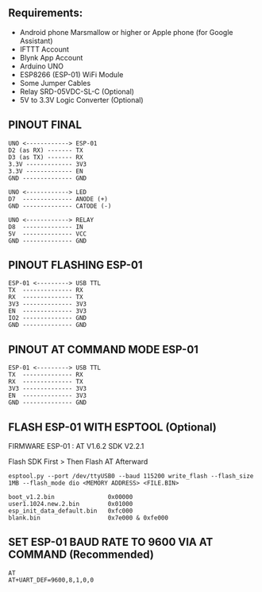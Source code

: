 ## Requirements:
* Android phone Marsmallow or higher or Apple phone (for Google Assistant)
* IFTTT Account
* Blynk App Account
* Arduino UNO
* ESP8266 (ESP-01) WiFi Module
* Some Jumper Cables
* Relay SRD-05VDC-SL-C (Optional)
* 5V to 3.3V Logic Converter (Optional)

## PINOUT FINAL
```text
UNO <------------> ESP-01
D2 (as RX) ------- TX
D3 (as TX) ------- RX
3.3V ------------- 3V3
3.3V ------------- EN
GND -------------- GND
```
```text
UNO <------------> LED
D7  -------------- ANODE (+)
GND -------------- CATODE (-)
```
```text
UNO <------------> RELAY
D8  -------------- IN
5V  -------------- VCC
GND -------------- GND
```


## PINOUT FLASHING ESP-01
```text
ESP-01 <---------> USB TTL
TX  -------------- RX
RX  -------------- TX
3V3 -------------- 3V3
EN  -------------- 3V3
IO2 -------------- GND
GND -------------- GND
```


## PINOUT AT COMMAND MODE ESP-01
```text
ESP-01 <---------> USB TTL
TX  -------------- RX
RX  -------------- TX
3V3 -------------- 3V3
EN  -------------- 3V3
GND -------------- GND
```


## FLASH ESP-01 WITH ESPTOOL (Optional)

FIRMWARE ESP-01 :
AT  V1.6.2
SDK V2.2.1

Flash SDK First > Then Flash AT Afterward

```text
esptool.py --port /dev/ttyUSB0 --baud 115200 write_flash --flash_size 1MB --flash_mode dio <MEMORY ADDRESS> <FILE.BIN>
```
```text
boot_v1.2.bin               0x00000
user1.1024.new.2.bin        0x01000
esp_init_data_default.bin   0xfc000
blank.bin                   0x7e000 & 0xfe000
```


## SET ESP-01 BAUD RATE TO 9600 VIA AT COMMAND (Recommended)
```text
AT
AT+UART_DEF=9600,8,1,0,0
```

